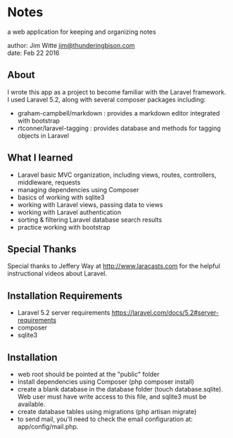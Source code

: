 Notes
======
a web application for keeping and organizing notes

author: Jim Witte jim@thunderingbison.com  
date: Feb 22 2016

About
-----
I wrote this app as a project to become familiar with the Laravel framework. I used Laravel 5.2, along with several composer packages including:

* graham-campbell/markdown : provides a markdown editor integrated with bootstrap
* rtconner/laravel-tagging : provides database and methods for tagging objects in Laravel

What I learned
--------------
* Laravel basic MVC organization, including views, routes, controllers, middleware, requests
* managing dependencies using Composer
* basics of working with sqlite3
* working with Laravel views, passing data to views
* working with Laravel authentication
* sorting & filtering Laravel database search results
* practice working with bootstrap

Special Thanks
--------------
Special thanks to Jeffery Way at <http://www.laracasts.com> for the helpful instructional videos about Laravel.

Installation Requirements
-------------------------
* Laravel 5.2 server requirements <https://laravel.com/docs/5.2#server-requirements>
* composer
* sqlite3

Installation
-------------
* web root should be pointed at the "public" folder
* install dependencies using Composer (php composer install)
* create a blank database in the database folder (touch database.sqlite). Web user must have write access to this file, and sqlite3 must be available.
* create database tables using migrations (php artisan migrate)
* to send mail, you'll need to check the email configuration at: app/config/mail.php.


